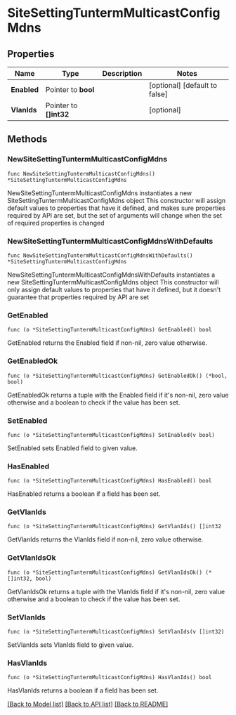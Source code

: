 # SiteSettingTuntermMulticastConfigMdns

## Properties

Name | Type | Description | Notes
------------ | ------------- | ------------- | -------------
**Enabled** | Pointer to **bool** |  | [optional] [default to false]
**VlanIds** | Pointer to **[]int32** |  | [optional] 

## Methods

### NewSiteSettingTuntermMulticastConfigMdns

`func NewSiteSettingTuntermMulticastConfigMdns() *SiteSettingTuntermMulticastConfigMdns`

NewSiteSettingTuntermMulticastConfigMdns instantiates a new SiteSettingTuntermMulticastConfigMdns object
This constructor will assign default values to properties that have it defined,
and makes sure properties required by API are set, but the set of arguments
will change when the set of required properties is changed

### NewSiteSettingTuntermMulticastConfigMdnsWithDefaults

`func NewSiteSettingTuntermMulticastConfigMdnsWithDefaults() *SiteSettingTuntermMulticastConfigMdns`

NewSiteSettingTuntermMulticastConfigMdnsWithDefaults instantiates a new SiteSettingTuntermMulticastConfigMdns object
This constructor will only assign default values to properties that have it defined,
but it doesn't guarantee that properties required by API are set

### GetEnabled

`func (o *SiteSettingTuntermMulticastConfigMdns) GetEnabled() bool`

GetEnabled returns the Enabled field if non-nil, zero value otherwise.

### GetEnabledOk

`func (o *SiteSettingTuntermMulticastConfigMdns) GetEnabledOk() (*bool, bool)`

GetEnabledOk returns a tuple with the Enabled field if it's non-nil, zero value otherwise
and a boolean to check if the value has been set.

### SetEnabled

`func (o *SiteSettingTuntermMulticastConfigMdns) SetEnabled(v bool)`

SetEnabled sets Enabled field to given value.

### HasEnabled

`func (o *SiteSettingTuntermMulticastConfigMdns) HasEnabled() bool`

HasEnabled returns a boolean if a field has been set.

### GetVlanIds

`func (o *SiteSettingTuntermMulticastConfigMdns) GetVlanIds() []int32`

GetVlanIds returns the VlanIds field if non-nil, zero value otherwise.

### GetVlanIdsOk

`func (o *SiteSettingTuntermMulticastConfigMdns) GetVlanIdsOk() (*[]int32, bool)`

GetVlanIdsOk returns a tuple with the VlanIds field if it's non-nil, zero value otherwise
and a boolean to check if the value has been set.

### SetVlanIds

`func (o *SiteSettingTuntermMulticastConfigMdns) SetVlanIds(v []int32)`

SetVlanIds sets VlanIds field to given value.

### HasVlanIds

`func (o *SiteSettingTuntermMulticastConfigMdns) HasVlanIds() bool`

HasVlanIds returns a boolean if a field has been set.


[[Back to Model list]](../README.md#documentation-for-models) [[Back to API list]](../README.md#documentation-for-api-endpoints) [[Back to README]](../README.md)


